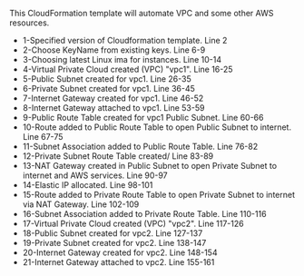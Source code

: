 This CloudFormation template will automate VPC and some other AWS resources.
- 1-Specified version of Cloudformation template. Line 2
- 2-Choose KeyName from existing keys. Line 6-9
- 3-Choosing latest Linux ima for instances. Line 10-14
- 4-Virtual Private Cloud created (VPC) "vpc1". Line 16-25
- 5-Public Subnet created for vpc1. Line 26-35
- 6-Private Subnet created for vpc1. Line 36-45
- 7-Internet Gateway created for vpc1. Line 46-52
- 8-Internet Gateway attached to vpc1. Line 53-59
- 9-Public Route Table created for vpc1 Public Subnet. Line 60-66
- 10-Route added to Public Route Table to open Public Subnet to internet. Line 67-75
- 11-Subnet Association added to Public Route Table. Line 76-82
- 12-Private Subnet Route Table created/ Line 83-89
- 13-NAT Gateway created in Public Subnet to open Private Subnet to internet and AWS services. Line 90-97
- 14-Elastic IP allocated. Line 98-101
- 15-Route added to Private Route Table to open Private Subnet to internet via NAT Gateway. Line 102-109
- 16-Subnet Association added to Private Route Table. Line 110-116
- 17-Virtual Private Cloud created (VPC) "vpc2". Line 117-126
- 18-Public Subnet created for vpc2. Line 127-137
- 19-Private Subnet created for vpc2. Line 138-147
- 20-Internet Gateway created for vpc2. Line 148-154
- 21-Internet Gateway attached to vpc2. Line 155-161